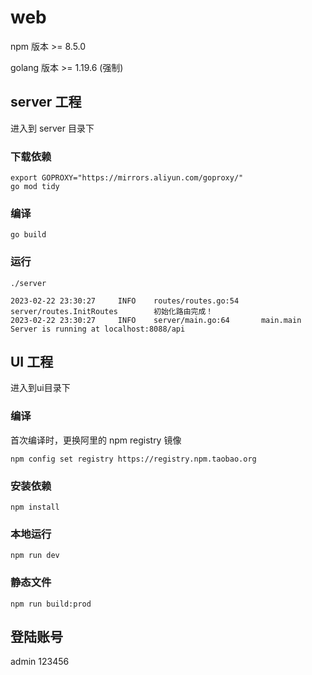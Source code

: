 # web

npm 版本 >= 8.5.0

golang 版本 >= 1.19.6 (强制)

## server 工程
进入到 server 目录下

### 下载依赖
```
export GOPROXY="https://mirrors.aliyun.com/goproxy/"
go mod tidy
```
### 编译
```
go build
```

### 运行
```
./server
```
```
2023-02-22 23:30:27     INFO    routes/routes.go:54     server/routes.InitRoutes        初始化路由完成！
2023-02-22 23:30:27     INFO    server/main.go:64       main.main       Server is running at localhost:8088/api
```


## UI 工程

进入到ui目录下

###  编译
首次编译时，更换阿里的 npm registry 镜像
```
npm config set registry https://registry.npm.taobao.org
```
### 安装依赖
```
npm install
```

### 本地运行
```
npm run dev
```

### 静态文件
```
npm run build:prod
```
## 登陆账号

admin
123456